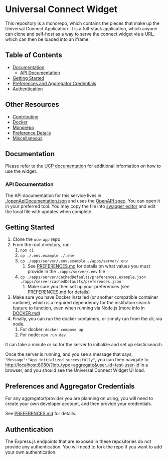 # Universal Connect Widget

This repository is a monorepo, which contains the pieces that make up the Universal Connect Application. It is a full-stack
application, which anyone can clone and self-host as a way to serve the connect widget via a URL, which can then be loaded
into an iframe.

## Table of Contents
- [Documentation](#documentation)
  - [API Documentation](#api-documentation)
- [Getting Started](#getting-started)
- [Preferences and Aggregator Credentials](#preferences-and-aggregator-credentials)
- [Authentication](#authentication)

## Other Resources
- [Contributing](CONTRIBUTING.md)
- [Docker](DOCKER.md)
- [Monorepo](MONOREPO.md)
- [Preference Details](PREFERENCES.md)
- [Miscellaneous](MISC.md)

## Documentation

Please refer to the [UCP documentation](https://universalconnectproject.org/docs/introduction) for additional information on how to use the widget.

### API Documentation

The API documentation for this service lives in [./openApiDocumentation.json](./openApiDocumentation.json) and uses the [OpenAPI spec](https://swagger.io/specification/). You can open it in your preferred tool. You may copy the file into [swagger editor](https://editor.swagger.io/) and edit the local file with updates when complete.

## Getting Started

1. Clone the `ucw-app` repo
1. From the root directory, run:
   1. `npm ci`
   1. `cp ./.env.example ./.env`
   1. `cp ./apps/server/.env.example ./apps/server/.env`
      1. See [PREFERENCES.md](PREFERENCES.md) for details on what values you must provide in the `./apps/server/.env` file
   1. `cp ./apps/server/cachedDefaults/preferences.example.json ./apps/server/cachedDefaults/preferences.json`
      1. Make sure you then set up your preferences (see [PREFERENCES.md](PREFERENCES.md) for details)
1. Make sure you have Docker installed (or another compatible container runtime), which is a required dependency for the institution search feature to function, even when running via Node.js (more info in [DOCKER.md](DOCKER.md))
1. Finally, you can run the docker containers, or simply run from the cli, via node.
    1. For docker: `docker compose up`
    1. For node: `npm run dev`

It can take a minute or so for the server to initialize and set up elasticsearch.

Once the server is running, and you see a message that says, `"Message":"App initialized successfully"`, you can then navigate to [http://localhost:8080/?job_type=aggregate&user_id=test-user-id](http://localhost:8080/?job_type=aggregate&user_id=test-user-id) in a browser, and you should see the Universal Connect Widget UI load.

## Preferences and Aggregator Credentials

For any aggregator/provider you are planning on using, you will need to create your own developer account, and then provide your credentials.

See [PREFERENCES.md](PREFERENCES.md) for details.

## Authentication

The Express.js endpoints that are exposed in these repositories do not provide any authentication. You will need to fork the repo if you want to add your own authentication.
